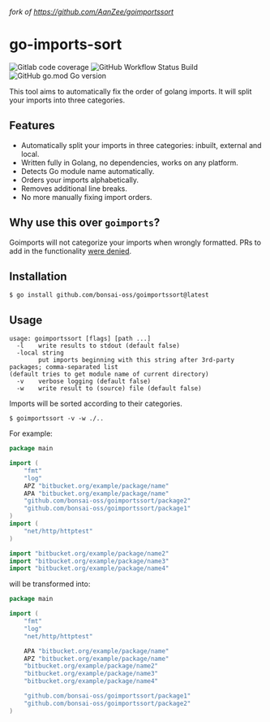_fork of https://github.com/AanZee/goimportssort_

# go-imports-sort 
![Gitlab code coverage](https://img.shields.io/gitlab/pipeline-coverage/bonsai-oss/tools/goimportssort?branch=master)
![GitHub Workflow Status Build](https://img.shields.io/github/actions/workflow/status/bonsai-oss/goimportssort/go.yml?branch=master)
![GitHub go.mod Go version](https://img.shields.io/github/go-mod/go-version/bonsai-oss/goimportssort)

This tool aims to automatically fix the order of golang imports. It will split your imports into three categories.

## Features

- Automatically split your imports in three categories: inbuilt, external and local.
- Written fully in Golang, no dependencies, works on any platform.
- Detects Go module name automatically.
- Orders your imports alphabetically.
- Removes additional line breaks.
- No more manually fixing import orders.

## Why use this over `goimports`?

Goimports will not categorize your imports when wrongly formatted. PRs to add in the
functionality [were denied](https://github.com/golang/tools/pull/68#issuecomment-450897493).

## Installation

```
$ go install github.com/bonsai-oss/goimportssort@latest
```

## Usage

```
usage: goimportssort [flags] [path ...]
  -l    write results to stdout (default false)
  -local string
        put imports beginning with this string after 3rd-party packages; comma-separated list 
(default tries to get module name of current directory)
  -v    verbose logging (default false)
  -w    write result to (source) file (default false)
```

Imports will be sorted according to their categories.

```
$ goimportssort -v -w ./..
```

For example:

```go
package main

import (
	"fmt"
	"log"
	APZ "bitbucket.org/example/package/name"
	APA "bitbucket.org/example/package/name"
	"github.com/bonsai-oss/goimportssort/package2"
	"github.com/bonsai-oss/goimportssort/package1"
)
import (
	"net/http/httptest"
)

import "bitbucket.org/example/package/name2"
import "bitbucket.org/example/package/name3"
import "bitbucket.org/example/package/name4"
```

will be transformed into:

```go
package main

import (
	"fmt"
	"log"
	"net/http/httptest"

	APA "bitbucket.org/example/package/name"
	APZ "bitbucket.org/example/package/name"
	"bitbucket.org/example/package/name2"
	"bitbucket.org/example/package/name3"
	"bitbucket.org/example/package/name4"

	"github.com/bonsai-oss/goimportssort/package1"
	"github.com/bonsai-oss/goimportssort/package2"
)
```